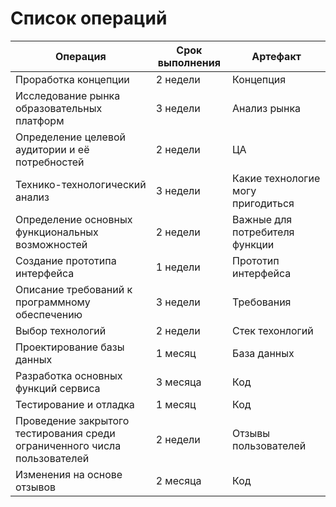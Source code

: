 # Список операций

| Операция  | Срок выполнения | Артефакт |
| ------------- | ------------- | ------------- |
| Проработка концепции  | 2 недели | Концепция | 
| Исследование рынка образовательных платформ | 3 недели  | Анализ рынка |
| Определение целевой аудитории и её потребностей  | 2 недели | ЦА |
| Технико-технологический анализ | 3 недели  | Какие технологие могу пригодиться |
| Определение основных функциональных возможностей | 2 недели  | Важные для потребителя функции |
| Создание прототипа интерфейса | 1 недели  | Прототип интерфейса |
| Описание требований к программному обеспечению | 3 недели  | Требования |
| Выбор технологий  | 2 недели | Стек техонлогий |
| Проектирование базы данных  | 1 месяц | База данных |
| Разработка основных функций сервиса | 3 месяца  | Код |
| Тестирование и отладка  | 1 месяц | Код |
| Проведение закрытого тестирования среди ограниченного числа пользователей | 2 недели  | Отзывы пользователей |
| Изменения на основе отзывов | 2 месяца  | Код |
